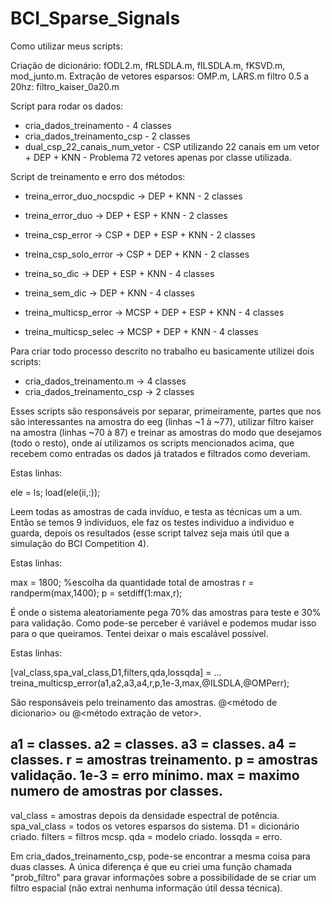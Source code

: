# BCI_Sparse_Signals

Como utilizar meus scripts:

Criação de dicionário: fODL2.m, fRLSDLA.m, fILSDLA.m, fKSVD.m, mod_junto.m.
Extração de vetores esparsos: OMP.m, LARS.m
filtro 0.5 a 20hz: filtro_kaiser_0a20.m

Script para rodar os dados:

- cria_dados_treinamento -  4 classes
- cria_dados_treinamento_csp - 2 classes
- dual_csp_22_canais_num_vetor - CSP utilizando 22 canais em um vetor + DEP + KNN - Problema 72 vetores apenas por classe utilizada.

Script de treinamento e erro dos métodos:

- treina_error_duo_nocspdic -> DEP + KNN - 2 classes
- treina_error_duo -> DEP + ESP + KNN - 2 classes
- treina_csp_error -> CSP + DEP + ESP + KNN - 2 classes
- treina_csp_solo_error -> CSP + DEP + KNN - 2 classes

- treina_so_dic ->  DEP + ESP + KNN - 4 classes
- treina_sem_dic -> DEP + KNN - 4 classes
- treina_multicsp_error -> MCSP + DEP + ESP + KNN - 4 classes
- treina_multicsp_selec -> MCSP + DEP + KNN - 4 classes



Para criar todo processo descrito no trabalho eu basicamente utilizei dois scripts:
- cria_dados_treinamento.m -> 4 classes
- cria_dados_treinamento_csp -> 2 classes

Esses scripts são responsáveis por separar, primeiramente, partes que nos são interessantes na amostra do eeg (linhas ~1 à ~77), utilizar filtro kaiser na amostra (linhas ~70 à 87) e treinar as amostras do modo que desejamos (todo o resto), onde aí utilizamos os scripts mencionados acima, que recebem como entradas os dados já tratados e filtrados como deveriam.

Estas linhas:

ele = ls;
load(ele(ii,:));

Leem todas as amostras de cada invíduo, e testa as técnicas um a um. Então se temos 9 individuos, ele faz os testes individuo a individuo e guarda, depois os resultados (esse script talvez seja mais útil que a simulação do BCI Competition 4).

Estas linhas:

  max = 1800; %escolha da quantidade total de amostras
    r = randperm(max,1400);
    p = setdiff(1:max,r);
	
É onde o sistema aleatoriamente pega 70% das amostras para teste e 30% para validação. Como pode-se perceber é variável e podemos mudar isso para o que queiramos. Tentei deixar o mais escalável possível.

Estas linhas:

[val_class,spa_val_class,D1,filters,qda,lossqda] = ...
       treina_multicsp_error(a1,a2,a3,a4,r,p,1e-3,max,@ILSDLA,@OMPerr);
	   
São responsáveis pelo treinamento das amostras. @<método de dicionario> ou @<método extração de vetor>.

a1 = classes.
a2 = classes.
a3 = classes.
a4 = classes.
r = amostras treinamento.
p = amostras validação.
1e-3 = erro mínimo.
max = maximo numero de amostras por classes.
---
val_class = amostras depois da densidade espectral de potência.
spa_val_class = todos os vetores esparsos do sistema.
D1 =  dicionário criado.
filters = filtros mcsp.
qda = modelo criado.
lossqda = erro.


Em cria_dados_treinamento_csp, pode-se encontrar a mesma coisa para duas classes. A única diferença é que eu criei uma função chamada "prob_filtro" para gravar informações sobre a possibilidade de se criar um filtro espacial (não extrai nenhuma informação útil dessa técnica).

